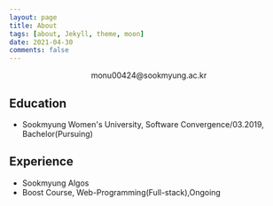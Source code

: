 ```yaml
---
layout: page
title: About
tags: [about, Jekyll, theme, moon]
date: 2021-04-30
comments: false
---
```

    
<center>monu00424@sookmyung.ac.kr</center>

## Education
* Sookmyung Women's University, Software Convergence/03.2019, Bachelor(Pursuing)

## Experience
* Sookmyung Algos
* Boost Course, Web-Programming(Full-stack),Ongoing

